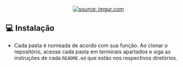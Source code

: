<p align="center"><a href="https://imgur.com/vqDdexu"><img src="https://i.imgur.com/vqDdexu.png" title="source: imgur.com" /></a></p>


## 💻 Instalação

- Cada pasta é nomeada de acordo com sua função. Ao clonar o repositório, acesse cada pasta em terminais apartados e siga as instruções de cada `README.md` que estão nos respectivos diretórios.
